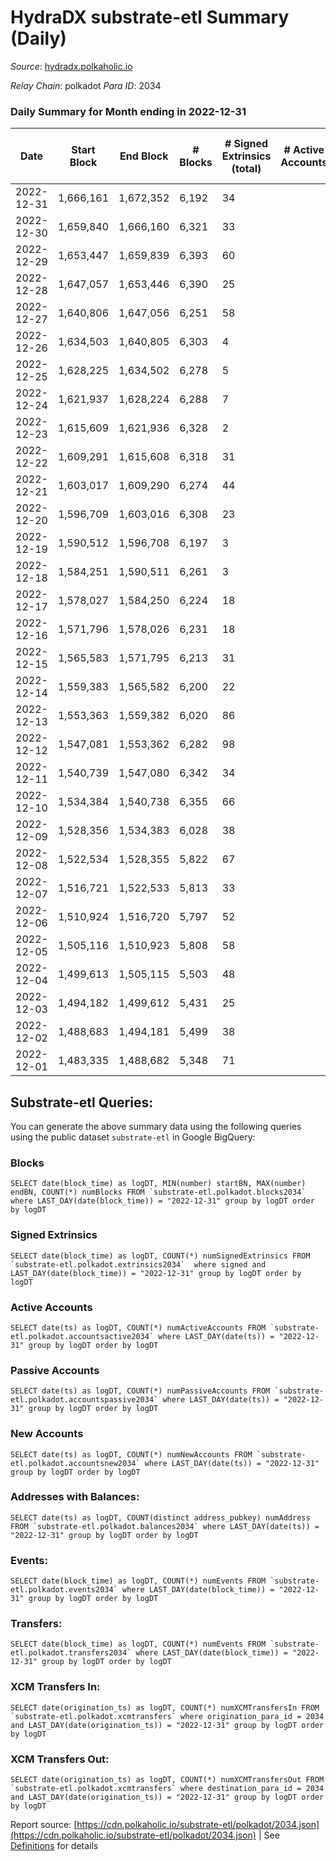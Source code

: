 # HydraDX substrate-etl Summary (Daily)

_Source_: [hydradx.polkaholic.io](https://hydradx.polkaholic.io)

*Relay Chain*: polkadot
*Para ID*: 2034



### Daily Summary for Month ending in 2022-12-31


| Date | Start Block | End Block | # Blocks | # Signed Extrinsics (total) | # Active Accounts | # Passive | # New | # Addresses with Balances | # Events | # Transfers | # XCM Transfers In | # XCM Transfers Out | Issues | 
| ---- | ----------- | --------- | -------- | --------------------------- | ----------------- | --------- | ----- | ------------------------- | -------- | ----------- | ------------------ | ------------------- | ------ |
| 2022-12-31 | 1,666,161 | 1,672,352 | 6,192 | 34 |  |  |  | 22,542 | 19,202 | 21  | 7 ($1.69) |   |  |
| 2022-12-30 | 1,659,840 | 1,666,160 | 6,321 | 33 |  |  |  | 22,537 | 19,549 | 14  |   |   |  |
| 2022-12-29 | 1,653,447 | 1,659,839 | 6,393 | 60 |  |  |  | 22,535 | 19,988 | 42  |   |   |  |
| 2022-12-28 | 1,647,057 | 1,653,446 | 6,390 | 25 |  |  |  | 22,533 | 19,688 | 11  |   |   |  |
| 2022-12-27 | 1,640,806 | 1,647,056 | 6,251 | 58 |  |  |  | 22,526 | 19,483 | 40  |   |   |  |
| 2022-12-26 | 1,634,503 | 1,640,805 | 6,303 | 4 |  |  |  | 22,521 | 19,259 | 1  |   |   |  |
| 2022-12-25 | 1,628,225 | 1,634,502 | 6,278 | 5 |  |  |  |  | 19,258 | 5  |   |   |  |
| 2022-12-24 | 1,621,937 | 1,628,224 | 6,288 | 7 |  |  |  |  | 19,245 | 2  |   |   |  |
| 2022-12-23 | 1,615,609 | 1,621,936 | 6,328 | 2 |  |  |  |  | 19,321 |   |   |   |  |
| 2022-12-22 | 1,609,291 | 1,615,608 | 6,318 | 31 |  |  |  |  | 19,517 | 8  | 3  |   |  |
| 2022-12-21 | 1,603,017 | 1,609,290 | 6,274 | 44 |  |  |  |  | 19,553 | 5  |   |   |  |
| 2022-12-20 | 1,596,709 | 1,603,016 | 6,308 | 23 |  |  |  |  | 19,424 | 3  |   |   |  |
| 2022-12-19 | 1,590,512 | 1,596,708 | 6,197 | 3 |  |  |  |  | 18,936 | 1  |   |   |  |
| 2022-12-18 | 1,584,251 | 1,590,511 | 6,261 | 3 |  |  |  |  | 19,123 | 1  |   |   |  |
| 2022-12-17 | 1,578,027 | 1,584,250 | 6,224 | 18 |  |  |  | 22,512 | 19,130 | 6  |   |   |  |
| 2022-12-16 | 1,571,796 | 1,578,026 | 6,231 | 18 |  |  |  | 22,510 | 19,219 | 5  |   |   |  |
| 2022-12-15 | 1,565,583 | 1,571,795 | 6,213 | 31 |  |  |  | 22,507 | 19,207 | 22  |   |   |  |
| 2022-12-14 | 1,559,383 | 1,565,582 | 6,200 | 22 |  |  |  | 22,501 | 19,092 | 15  |   |   |  |
| 2022-12-13 | 1,553,363 | 1,559,382 | 6,020 | 86 |  |  |  | 22,495 | 19,062 | 27  | 1  |   |  |
| 2022-12-12 | 1,547,081 | 1,553,362 | 6,282 | 98 |  |  |  | 22,488 | 19,897 | 7  | 2  |   |  |
| 2022-12-11 | 1,540,739 | 1,547,080 | 6,342 | 34 |  |  |  |  | 19,626 | 15  |   |   |  |
| 2022-12-10 | 1,534,384 | 1,540,738 | 6,355 | 66 |  |  |  |  | 19,845 | 18  |   |   |  |
| 2022-12-09 | 1,528,356 | 1,534,383 | 6,028 | 38 |  |  |  |  | 18,668 | 5  |   |   |  |
| 2022-12-08 | 1,522,534 | 1,528,355 | 5,822 | 67 |  |  |  | 22,480 | 18,269 | 22  |   |   |  |
| 2022-12-07 | 1,516,721 | 1,522,533 | 5,813 | 33 |  |  |  | 22,475 | 18,002 | 13  |   |   |  |
| 2022-12-06 | 1,510,924 | 1,516,720 | 5,797 | 52 |  |  |  | 22,470 | 18,005 | 13  |   |   |  |
| 2022-12-05 | 1,505,116 | 1,510,923 | 5,808 | 58 |  |  |  | 22,467 | 18,290 | 51  |   |   |  |
| 2022-12-04 | 1,499,613 | 1,505,115 | 5,503 | 48 |  |  |  | 22,445 | 17,174 | 34  |   |   |  |
| 2022-12-03 | 1,494,182 | 1,499,612 | 5,431 | 25 |  |  |  | 22,435 | 16,712 | 14  |   |   |  |
| 2022-12-02 | 1,488,683 | 1,494,181 | 5,499 | 38 |  |  |  | 22,435 | 17,104 | 19  |   |   |  |
| 2022-12-01 | 1,483,335 | 1,488,682 | 5,348 | 71 |  |  |  | 22,428 | 16,825 | 35  |   |   |  |

## Substrate-etl Queries:
You can generate the above summary data using the following queries using the public dataset `substrate-etl` in Google BigQuery:


### Blocks
```
SELECT date(block_time) as logDT, MIN(number) startBN, MAX(number) endBN, COUNT(*) numBlocks FROM `substrate-etl.polkadot.blocks2034`  where LAST_DAY(date(block_time)) = "2022-12-31" group by logDT order by logDT
```


### Signed Extrinsics
```
SELECT date(block_time) as logDT, COUNT(*) numSignedExtrinsics FROM `substrate-etl.polkadot.extrinsics2034`  where signed and LAST_DAY(date(block_time)) = "2022-12-31" group by logDT order by logDT
```


### Active Accounts
```
SELECT date(ts) as logDT, COUNT(*) numActiveAccounts FROM `substrate-etl.polkadot.accountsactive2034` where LAST_DAY(date(ts)) = "2022-12-31" group by logDT order by logDT
```


### Passive Accounts
```
SELECT date(ts) as logDT, COUNT(*) numPassiveAccounts FROM `substrate-etl.polkadot.accountspassive2034` where LAST_DAY(date(ts)) = "2022-12-31" group by logDT order by logDT
```


### New Accounts
```
SELECT date(ts) as logDT, COUNT(*) numNewAccounts FROM `substrate-etl.polkadot.accountsnew2034` where LAST_DAY(date(ts)) = "2022-12-31" group by logDT order by logDT
```


### Addresses with Balances:
```
SELECT date(ts) as logDT, COUNT(distinct address_pubkey) numAddress FROM `substrate-etl.polkadot.balances2034` where LAST_DAY(date(ts)) = "2022-12-31" group by logDT order by logDT
```


### Events:
```
SELECT date(block_time) as logDT, COUNT(*) numEvents FROM `substrate-etl.polkadot.events2034` where LAST_DAY(date(block_time)) = "2022-12-31" group by logDT order by logDT
```


### Transfers:
```
SELECT date(block_time) as logDT, COUNT(*) numEvents FROM `substrate-etl.polkadot.transfers2034` where LAST_DAY(date(block_time)) = "2022-12-31" group by logDT order by logDT
```


### XCM Transfers In:
```
SELECT date(origination_ts) as logDT, COUNT(*) numXCMTransfersIn FROM `substrate-etl.polkadot.xcmtransfers` where origination_para_id = 2034 and LAST_DAY(date(origination_ts)) = "2022-12-31" group by logDT order by logDT
```


### XCM Transfers Out:
```
SELECT date(origination_ts) as logDT, COUNT(*) numXCMTransfersOut FROM `substrate-etl.polkadot.xcmtransfers` where destination_para_id = 2034 and LAST_DAY(date(origination_ts)) = "2022-12-31" group by logDT order by logDT
```



Report source: [https://cdn.polkaholic.io/substrate-etl/polkadot/2034.json](https://cdn.polkaholic.io/substrate-etl/polkadot/2034.json) | See [Definitions](/DEFINITIONS.md) for details
